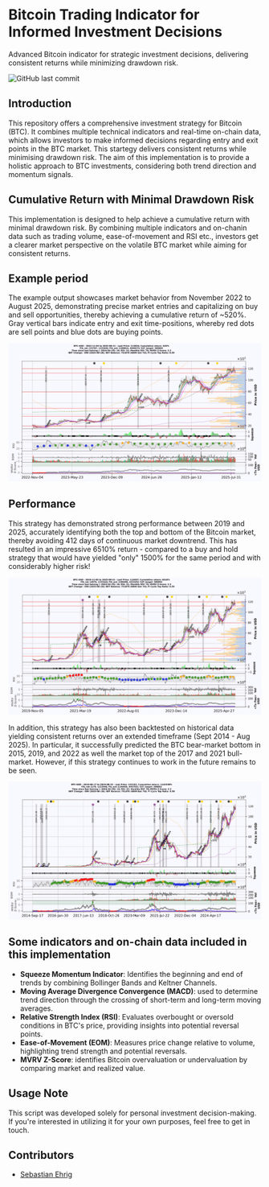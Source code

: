 # Bitcoin Trading Indicator for Informed Investment Decisions
Advanced Bitcoin indicator for strategic investment decisions, delivering consistent returns while minimizing drawdown risk.

![GitHub last commit](https://img.shields.io/github/last-commit/Sebastian-ehrig/BTC_investment_decision_indicator)

## Introduction

This repository offers a comprehensive investment strategy for Bitcoin (BTC). It combines multiple technical indicators and real-time on-chain data, which allows investors to make informed decisions regarding entry and exit points in the BTC market. This startegy delivers consistent returns while minimising drawdown risk. The aim of this implementation is to provide a holistic approach to BTC investments, considering both trend direction and momentum signals.

## Cumulative Return with Minimal Drawdown Risk

This implementation is designed to help achieve a cumulative return with minimal drawdown risk. By combining multiple indicators and on-chanin data such as trading volume, ease-of-movement and RSI etc., investors get a clearer market perspective on the volatile BTC market while aiming for consistent returns.

## Example period

The example output showcases market behavior from November 2022 to August 2025, demonstrating precise market entries and capitalizing on buy and sell opportunities, thereby achieving a cumulative return of ~520%. Gray vertical bars indicate entry and exit time-positions, whereby red dots are sell points and blue dots are buying points.

![Example Output](Figures/BTC-USD_2025-08-21_11.png)

## Performance

This strategy has demonstrated strong performance between 2019 and 2025, accurately identifying both the top and bottom of the Bitcoin market, thereby avoiding 412 days of continuous market downtrend. This has resulted in an impressive 6510% return - compared to a buy and hold strategy that would have yielded "only" 1500% for the same period and with considerably higher risk!

![Example Output](Figures/BTC-USD_2025-08-21_21.png)

In addition, this strategy has also been backtested on historical data yielding consistent returns over an extended timeframe (Sept 2014 - Aug 2025). In particular, it successfully predicted the BTC bear-market bottom in 2015, 2019, and 2022 as well the market top of the 2017 and 2021 bull-market. However, if this strategy continues to work in the future remains to be seen.

![Example Output](Figures/BTC-USD_2025-08-21_31.png)

## Some indicators and on-chain data included in this implementation

- **Squeeze Momentum Indicator**: Identifies the beginning and end of trends by combining Bollinger Bands and Keltner Channels.
- **Moving Average Divergence Convergence (MACD)**: used to determine trend direction through the crossing of short-term and long-term moving averages.
- **Relative Strength Index (RSI)**: Evaluates overbought or oversold conditions in BTC's price, providing insights into potential reversal points.
- **Ease-of-Movement (EOM)**: Measures price change relative to volume, highlighting trend strength and potential reversals.
- **MVRV Z-Score**: identifies Bitcoin overvaluation or undervaluation by comparing market and realized value.

## Usage Note

This script was developed solely for personal investment decision-making. If you're interested in utilizing it for your own purposes, feel free to get in touch.

## Contributors

- [Sebastian Ehrig](https://github.com/Sebastian-ehrig)
